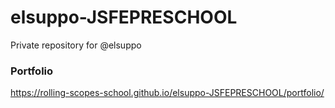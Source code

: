 # elsuppo-JSFEPRESCHOOL
Private repository for @elsuppo

### Portfolio
https://rolling-scopes-school.github.io/elsuppo-JSFEPRESCHOOL/portfolio/
